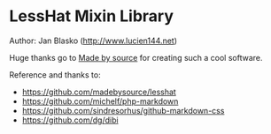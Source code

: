 LessHat Mixin Library
=======================

Author: Jan Blasko (http://www.lucien144.net)

Huge thanks go to [Made by source](madebysource.com) for creating such a cool software.

Reference and thanks to:
* https://github.com/madebysource/lesshat
* https://github.com/michelf/php-markdown
* https://github.com/sindresorhus/github-markdown-css
* https://github.com/dg/dibi